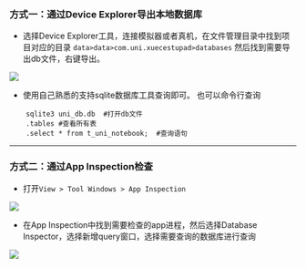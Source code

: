 <!--
title:使用android studio查看并修改本地数据库
date:2025-01-21 00:42:56
tags: -android studio -sqlite3
categories: -测试 -教程
-->
### 方式一：通过Device Explorer导出本地数据库
- 选择Device Explorer工具，连接模拟器或者真机，在文件管理目录中找到项目对应的目录
`data>data>com.uni.xuecestupad>databases`
然后找到需要导出db文件，右键导出。

![](https://superrabbithero-imgs.oss-cn-beijing.aliyuncs.com/blog/20250121084902.png)

- 使用自己熟悉的支持sqlite数据库工具查询即可。
也可以命令行查询
```
	sqlite3 uni_db.db  #打开db文件
	.tables #查看所有表
	.select * from t_uni_notebook;  #查询语句
```

---

### 方式二：通过App Inspection检查
- 打开`View > Tool Windows > App Inspection`

![](https://superrabbithero-imgs.oss-cn-beijing.aliyuncs.com/blog/20250121085714.png)

- 在App Inspection中找到需要检查的app进程，然后选择Database Inspector，选择新增query窗口，选择需要查询的数据库进行查询

![](https://superrabbithero-imgs.oss-cn-beijing.aliyuncs.com/blog/20250121085951.png)